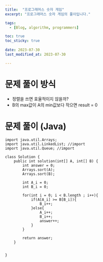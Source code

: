 ```yaml
---
title:  "프로그래머스 숫자 게임"
excerpt: "프로그래머스 숫자 게임의 풀이입니다."

tags:
  - [Blog, algorithm, programmers]

toc: true
toc_sticky: true
 
date: 2023-07-30
last_modified_at: 2023-07-30

---
```


# 문제 풀이 방식
- 정렬을 쓰면 효율적이지 않을까?
- B의 max값이 A의 min값보다 작으면 result = 0 

# 문제 풀이 (Java) 

```
import java.util.Arrays;
import java.util.LinkedList; //import
import java.util.Queue; //import

class Solution {
    public int solution(int[] A, int[] B) {
        int answer = 0;
        Arrays.sort(A);
        Arrays.sort(B);
        
        int A_i = 0;
        int B_i = 0;

        for(int i = 0; i < B.length ; i++){
            if(A[A_i] >= B[B_i]){
                B_i++;
            }else{
                A_i++;
                B_i++;
                answer++;
            }
        }
        
        return answer;
    }
    

}
```

